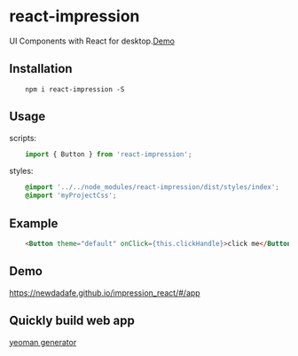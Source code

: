 # react-impression
UI Components with React for desktop.[Demo](https://newdadafe.github.io/impression_react/#/app)

## Installation
```shell
    npm i react-impression -S
```

## Usage
scripts:
```javascript
    import { Button } from 'react-impression';
```

styles:
```scss
    @import '../../node_modules/react-impression/dist/styles/index';
    @import 'myProjectCss';
```

## Example
```html
    <Button theme="default" onClick={this.clickHandle}>click me</Button>
```


## Demo

https://newdadafe.github.io/impression_react/#/app


## Quickly build web app

[yeoman generator](https://github.com/NewDadaFE/generator-react-impression)

